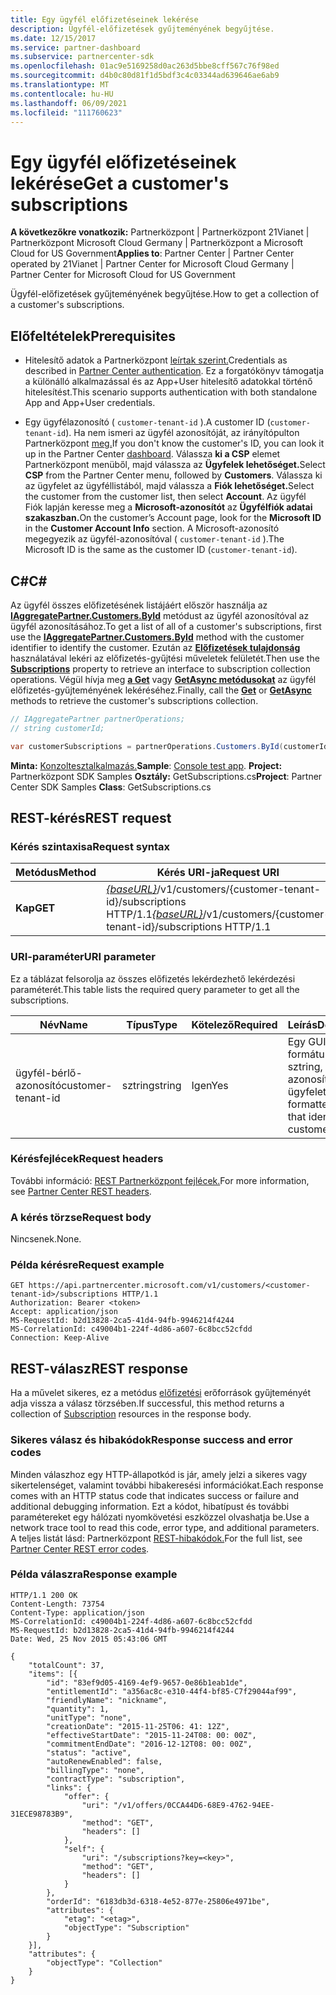 ```yaml
---
title: Egy ügyfél előfizetéseinek lekérése
description: Ügyfél-előfizetések gyűjteményének begyűjtése.
ms.date: 12/15/2017
ms.service: partner-dashboard
ms.subservice: partnercenter-sdk
ms.openlocfilehash: 01ac9e5169258d0ac263d5bbe8cff567c76f98ed
ms.sourcegitcommit: d4b0c80d81f1d5bdf3c4c03344ad639646ae6ab9
ms.translationtype: MT
ms.contentlocale: hu-HU
ms.lasthandoff: 06/09/2021
ms.locfileid: "111760623"
---
```

# <a name="get-a-customers-subscriptions"></a><span data-ttu-id="59629-103">Egy ügyfél előfizetéseinek lekérése</span><span class="sxs-lookup"><span data-stu-id="59629-103">Get a customer's subscriptions</span></span>

<span data-ttu-id="59629-104">**A következőkre vonatkozik:** Partnerközpont | Partnerközpont 21Vianet | Partnerközpont Microsoft Cloud Germany | Partnerközpont a Microsoft Cloud for US Government</span><span class="sxs-lookup"><span data-stu-id="59629-104">**Applies to**: Partner Center | Partner Center operated by 21Vianet | Partner Center for Microsoft Cloud Germany | Partner Center for Microsoft Cloud for US Government</span></span>

<span data-ttu-id="59629-105">Ügyfél-előfizetések gyűjteményének begyűjtése.</span><span class="sxs-lookup"><span data-stu-id="59629-105">How to get a collection of a customer's subscriptions.</span></span>

## <a name="prerequisites"></a><span data-ttu-id="59629-106">Előfeltételek</span><span class="sxs-lookup"><span data-stu-id="59629-106">Prerequisites</span></span>

- <span data-ttu-id="59629-107">Hitelesítő adatok a Partnerközpont [leírtak szerint.](partner-center-authentication.md)</span><span class="sxs-lookup"><span data-stu-id="59629-107">Credentials as described in [Partner Center authentication](partner-center-authentication.md).</span></span> <span data-ttu-id="59629-108">Ez a forgatókönyv támogatja a különálló alkalmazással és az App+User hitelesítő adatokkal történő hitelesítést.</span><span class="sxs-lookup"><span data-stu-id="59629-108">This scenario supports authentication with both standalone App and App+User credentials.</span></span>

- <span data-ttu-id="59629-109">Egy ügyfélazonosító ( `customer-tenant-id` ).</span><span class="sxs-lookup"><span data-stu-id="59629-109">A customer ID (`customer-tenant-id`).</span></span> <span data-ttu-id="59629-110">Ha nem ismeri az ügyfél azonosítóját, az irányítópulton Partnerközpont [meg.](https://partner.microsoft.com/dashboard)</span><span class="sxs-lookup"><span data-stu-id="59629-110">If you don't know the customer's ID, you can look it up in the Partner Center [dashboard](https://partner.microsoft.com/dashboard).</span></span> <span data-ttu-id="59629-111">Válassza **ki a CSP** elemet Partnerközpont menüből, majd válassza az **Ügyfelek lehetőséget.**</span><span class="sxs-lookup"><span data-stu-id="59629-111">Select **CSP** from the Partner Center menu, followed by **Customers**.</span></span> <span data-ttu-id="59629-112">Válassza ki az ügyfelet az ügyféllistából, majd válassza a **Fiók lehetőséget.**</span><span class="sxs-lookup"><span data-stu-id="59629-112">Select the customer from the customer list, then select **Account**.</span></span> <span data-ttu-id="59629-113">Az ügyfél Fiók lapján keresse meg a **Microsoft-azonosítót** az **Ügyfélfiók adatai szakaszban.**</span><span class="sxs-lookup"><span data-stu-id="59629-113">On the customer’s Account page, look for the **Microsoft ID** in the **Customer Account Info** section.</span></span> <span data-ttu-id="59629-114">A Microsoft-azonosító megegyezik az ügyfél-azonosítóval ( `customer-tenant-id` ).</span><span class="sxs-lookup"><span data-stu-id="59629-114">The Microsoft ID is the same as the customer ID  (`customer-tenant-id`).</span></span>

## <a name="c"></a><span data-ttu-id="59629-115">C\#</span><span class="sxs-lookup"><span data-stu-id="59629-115">C\#</span></span>

<span data-ttu-id="59629-116">Az ügyfél összes előfizetésének listájáért először használja az [**IAggregatePartner.Customers.ById**](/dotnet/api/microsoft.store.partnercenter.customers.icustomercollection.byid) metódust az ügyfél azonosítóval az ügyfél azonosításához.</span><span class="sxs-lookup"><span data-stu-id="59629-116">To get a list of all of a customer's subscriptions, first use the [**IAggregatePartner.Customers.ById**](/dotnet/api/microsoft.store.partnercenter.customers.icustomercollection.byid) method with the customer identifier to identify the customer.</span></span> <span data-ttu-id="59629-117">Ezután az [**Előfizetések tulajdonság**](/dotnet/api/microsoft.store.partnercenter.customers.icustomer.subscriptions) használatával lekéri az előfizetés-gyűjtési műveletek felületét.</span><span class="sxs-lookup"><span data-stu-id="59629-117">Then use the [**Subscriptions**](/dotnet/api/microsoft.store.partnercenter.customers.icustomer.subscriptions) property to retrieve an interface to subscription collection operations.</span></span> <span data-ttu-id="59629-118">Végül hívja meg [**a Get**](/dotnet/api/microsoft.store.partnercenter.subscriptions.isubscriptioncollection.get) vagy [**GetAsync metódusokat**](/dotnet/api/microsoft.store.partnercenter.subscriptions.isubscriptioncollection.getasync) az ügyfél előfizetés-gyűjteményének lekéréséhez.</span><span class="sxs-lookup"><span data-stu-id="59629-118">Finally, call the [**Get**](/dotnet/api/microsoft.store.partnercenter.subscriptions.isubscriptioncollection.get) or [**GetAsync**](/dotnet/api/microsoft.store.partnercenter.subscriptions.isubscriptioncollection.getasync) methods to retrieve the customer's subscriptions collection.</span></span>

``` csharp
// IAggregatePartner partnerOperations;
// string customerId;

var customerSubscriptions = partnerOperations.Customers.ById(customerId).Subscriptions.Get();
```

<span data-ttu-id="59629-119">**Minta:** [Konzoltesztalkalmazás.](console-test-app.md)</span><span class="sxs-lookup"><span data-stu-id="59629-119">**Sample**: [Console test app](console-test-app.md).</span></span> <span data-ttu-id="59629-120">**Project:** Partnerközpont SDK Samples **Osztály:** GetSubscriptions.cs</span><span class="sxs-lookup"><span data-stu-id="59629-120">**Project**: Partner Center SDK Samples **Class**: GetSubscriptions.cs</span></span>

## <a name="rest-request"></a><span data-ttu-id="59629-121">REST-kérés</span><span class="sxs-lookup"><span data-stu-id="59629-121">REST request</span></span>

### <a name="request-syntax"></a><span data-ttu-id="59629-122">Kérés szintaxisa</span><span class="sxs-lookup"><span data-stu-id="59629-122">Request syntax</span></span>

| <span data-ttu-id="59629-123">Metódus</span><span class="sxs-lookup"><span data-stu-id="59629-123">Method</span></span>  | <span data-ttu-id="59629-124">Kérés URI-ja</span><span class="sxs-lookup"><span data-stu-id="59629-124">Request URI</span></span>                                                                                          |
|---------|------------------------------------------------------------------------------------------------------|
| <span data-ttu-id="59629-125">**Kap**</span><span class="sxs-lookup"><span data-stu-id="59629-125">**GET**</span></span> | <span data-ttu-id="59629-126">[*{baseURL}*](partner-center-rest-urls.md)/v1/customers/{customer-tenant-id}/subscriptions HTTP/1.1</span><span class="sxs-lookup"><span data-stu-id="59629-126">[*{baseURL}*](partner-center-rest-urls.md)/v1/customers/{customer-tenant-id}/subscriptions HTTP/1.1</span></span> |

### <a name="uri-parameter"></a><span data-ttu-id="59629-127">URI-paraméter</span><span class="sxs-lookup"><span data-stu-id="59629-127">URI parameter</span></span>

<span data-ttu-id="59629-128">Ez a táblázat felsorolja az összes előfizetés lekérdezhető lekérdezési paraméterét.</span><span class="sxs-lookup"><span data-stu-id="59629-128">This table lists the required query parameter to get all the subscriptions.</span></span>

| <span data-ttu-id="59629-129">Név</span><span class="sxs-lookup"><span data-stu-id="59629-129">Name</span></span>               | <span data-ttu-id="59629-130">Típus</span><span class="sxs-lookup"><span data-stu-id="59629-130">Type</span></span>   | <span data-ttu-id="59629-131">Kötelező</span><span class="sxs-lookup"><span data-stu-id="59629-131">Required</span></span> | <span data-ttu-id="59629-132">Leírás</span><span class="sxs-lookup"><span data-stu-id="59629-132">Description</span></span>                                           |
|--------------------|--------|----------|-------------------------------------------------------|
| <span data-ttu-id="59629-133">ügyfél-bérlő-azonosító</span><span class="sxs-lookup"><span data-stu-id="59629-133">customer-tenant-id</span></span> | <span data-ttu-id="59629-134">sztring</span><span class="sxs-lookup"><span data-stu-id="59629-134">string</span></span> | <span data-ttu-id="59629-135">Igen</span><span class="sxs-lookup"><span data-stu-id="59629-135">Yes</span></span>      | <span data-ttu-id="59629-136">Egy GUID-formátumú sztring, amely azonosítja az ügyfelet.</span><span class="sxs-lookup"><span data-stu-id="59629-136">A GUID-formatted string that identifies the customer.</span></span> |

### <a name="request-headers"></a><span data-ttu-id="59629-137">Kérésfejlécek</span><span class="sxs-lookup"><span data-stu-id="59629-137">Request headers</span></span>

<span data-ttu-id="59629-138">További információ: [REST Partnerközpont fejlécek.](headers.md)</span><span class="sxs-lookup"><span data-stu-id="59629-138">For more information, see [Partner Center REST headers](headers.md).</span></span>

### <a name="request-body"></a><span data-ttu-id="59629-139">A kérés törzse</span><span class="sxs-lookup"><span data-stu-id="59629-139">Request body</span></span>

<span data-ttu-id="59629-140">Nincsenek.</span><span class="sxs-lookup"><span data-stu-id="59629-140">None.</span></span>

### <a name="request-example"></a><span data-ttu-id="59629-141">Példa kérésre</span><span class="sxs-lookup"><span data-stu-id="59629-141">Request example</span></span>

```http
GET https://api.partnercenter.microsoft.com/v1/customers/<customer-tenant-id>/subscriptions HTTP/1.1
Authorization: Bearer <token>
Accept: application/json
MS-RequestId: b2d13828-2ca5-41d4-94fb-9946214f4244
MS-CorrelationId: c49004b1-224f-4d86-a607-6c8bcc52cfdd
Connection: Keep-Alive
```

## <a name="rest-response"></a><span data-ttu-id="59629-142">REST-válasz</span><span class="sxs-lookup"><span data-stu-id="59629-142">REST response</span></span>

<span data-ttu-id="59629-143">Ha a művelet sikeres, ez a metódus [előfizetési](subscription-resources.md) erőforrások gyűjteményét adja vissza a válasz törzsében.</span><span class="sxs-lookup"><span data-stu-id="59629-143">If successful, this method returns a collection of [Subscription](subscription-resources.md) resources in the response body.</span></span>

### <a name="response-success-and-error-codes"></a><span data-ttu-id="59629-144">Sikeres válasz és hibakódok</span><span class="sxs-lookup"><span data-stu-id="59629-144">Response success and error codes</span></span>

<span data-ttu-id="59629-145">Minden válaszhoz egy HTTP-állapotkód is jár, amely jelzi a sikeres vagy sikertelenséget, valamint további hibakeresési információkat.</span><span class="sxs-lookup"><span data-stu-id="59629-145">Each response comes with an HTTP status code that indicates success or failure and additional debugging information.</span></span> <span data-ttu-id="59629-146">Ezt a kódot, hibatípust és további paramétereket egy hálózati nyomkövetési eszközzel olvashatja be.</span><span class="sxs-lookup"><span data-stu-id="59629-146">Use a network trace tool to read this code, error type, and additional parameters.</span></span> <span data-ttu-id="59629-147">A teljes listát lásd: Partnerközpont [REST-hibakódok.](error-codes.md)</span><span class="sxs-lookup"><span data-stu-id="59629-147">For the full list, see [Partner Center REST error codes](error-codes.md).</span></span>

### <a name="response-example"></a><span data-ttu-id="59629-148">Példa válaszra</span><span class="sxs-lookup"><span data-stu-id="59629-148">Response example</span></span>

```http
HTTP/1.1 200 OK
Content-Length: 73754
Content-Type: application/json
MS-CorrelationId: c49004b1-224f-4d86-a607-6c8bcc52cfdd
MS-RequestId: b2d13828-2ca5-41d4-94fb-9946214f4244
Date: Wed, 25 Nov 2015 05:43:06 GMT

{
    "totalCount": 37,
    "items": [{
        "id": "83ef9d05-4169-4ef9-9657-0e86b1eab1de",
        "entitlementId": "a356ac8c-e310-44f4-bf85-C7f29044af99",
        "friendlyName": "nickname",
        "quantity": 1,
        "unitType": "none",
        "creationDate": "2015-11-25T06: 41: 12Z",
        "effectiveStartDate": "2015-11-24T08: 00: 00Z",
        "commitmentEndDate": "2016-12-12T08: 00: 00Z",
        "status": "active",
        "autoRenewEnabled": false,
        "billingType": "none",
        "contractType": "subscription",
        "links": {
            "offer": {
                "uri": "/v1/offers/0CCA44D6-68E9-4762-94EE-31ECE98783B9",
                "method": "GET",
                "headers": []
            },
            "self": {
                "uri": "/subscriptions?key=<key>",
                "method": "GET",
                "headers": []
            }
        },
        "orderId": "6183db3d-6318-4e52-877e-25806e4971be",
        "attributes": {
            "etag": "<etag>",
            "objectType": "Subscription"
        }
    }],
    "attributes": {
        "objectType": "Collection"
    }
}
```
